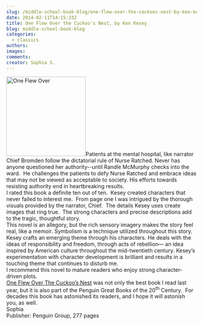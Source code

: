 ```yaml
---
slug: /middle-school-book-blog/one-flew-over-the-cockoos-nest-by-ken-kesey
date: 2014-02-11T14:15:33Z
title: One Flew Over the Cuckoo's Nest, by Ken Kesey
blog: middle-school-book-blog
categories:
  - classics
authors:
images:
comments:
creator: Sophia S.
---
```


<img src="https//upload.wikimedia.org/wikipedia/en/thumb/c/c1/OneFlewOverTheCuckoosNest.jpg/200px-OneFlewOverTheCuckoosNest.jpg" alt="One Flew Over" height="210" class="alignleft size-thumbnail wp-image-803"/>Patients at the mental hospital, like narrator Chief Bromden follow the dictatorial rule of Nurse Ratched. Never has anyone questioned her authority--until Randle McMurphy checks into the ward.  He challenges the patients to defy Nurse Ratched and embrace ideas that may not be viewed as acceptable to society. His efforts towards resisting authority end in heartbreaking results.<br />I rated this book a definite ten out of ten.  Kesey created characters that never failed to interest me.  From page one I was intrigued by the thorough visuals provided by the narrator, Chief.  The details Kesey uses create images that ring true.  The strong characters and precise descriptions add to the tragic, thoughtful story.<br />This novel is an allegory, but the rich sensory imagery makes the story feel real, like a memoir. Symbolism is a technique utilized throughout this story. Kesey crafts an emerging theme through his characters. He deals with the ideas of responsibility and freedom, through acts of rebellion— an idea inspired by American culture throughout the mid-twentieth century. Kesey’s experimentation with character development is brilliant and results in a touching theme that continues to disturb me.<br />I recommend this novel to mature readers who enjoy strong character-driven plots.<br /><span style="text-decoration: underline">One Flew Over The Cuckoo’s Nest</span> was not only the best book I read last year, but it is also part of the Penguin Great Books of the 20<sup>th</sup> Century.  For decades this book has astonished its readers, and I hope it will astonish you, as well.<br />Sophia<br />Publisher: Penguin Group, 277 pages

